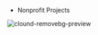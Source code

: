 - Nonprofit Projects

![clound-removebg-preview](https://user-images.githubusercontent.com/94861415/189485656-fa97c41c-09e1-41ed-b660-dcc7b48c196f.png)
